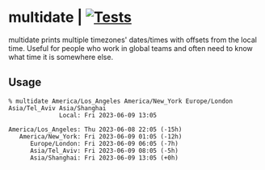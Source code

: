 # multidate | [![Tests](https://img.shields.io/github/actions/workflow/status/cdown/multidate/ci.yml?branch=master)](https://github.com/cdown/multidate/actions?query=branch%3Amaster)

multidate prints multiple timezones' dates/times with offsets from the local
time. Useful for people who work in global teams and often need to know what
time it is somewhere else.

## Usage

```
% multidate America/Los_Angeles America/New_York Europe/London Asia/Tel_Aviv Asia/Shanghai
              Local: Fri 2023-06-09 13:05

America/Los_Angeles: Thu 2023-06-08 22:05 (-15h)
   America/New_York: Fri 2023-06-09 01:05 (-12h)
      Europe/London: Fri 2023-06-09 06:05 (-7h)
      Asia/Tel_Aviv: Fri 2023-06-09 08:05 (-5h)
      Asia/Shanghai: Fri 2023-06-09 13:05 (+0h)
```
